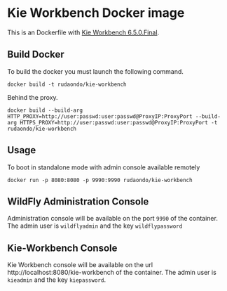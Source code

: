 # Kie Workbench Docker image

This is an Dockerfile with [Kie Workbench 6.5.0.Final](http://www.jbpm.org/).

## Build Docker

To build the docker you must launch the following command.

    docker build -t rudaondo/kie-workbench 
	
Behind the proxy.

    docker build --build-arg HTTP_PROXY=http://user:passwd:user:passwd@ProxyIP:ProxyPort --build-arg HTTPS_PROXY=http://user:passwd:user:passwd@ProxyIP:ProxyPort -t rudaondo/kie-workbench
	
## Usage

To boot in standalone mode with admin console available remotely

    docker run -p 8080:8080 -p 9990:9990 rudaondo/kie-workbench 

## WildFly Administration Console

Administration console will be available on the port `9990` of the container. The admin user is `wildflyadmin` and the key `wildflypassword`

## Kie-Workbench Console

Kie Workbench  console will be available on the url http://localhost:8080/kie-workbench of the container. The admin user is `kieadmin` and the key `kiepassword`.


